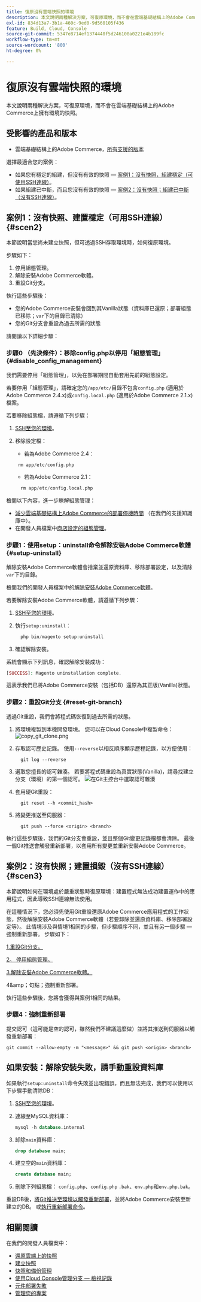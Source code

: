 ```yaml
---
title: 復原沒有雲端快照的環境
description: 本文說明兩種解決方案，可復原環境，而不會在雲端基礎結構上的Adobe Commerce上擁有環境的快照。
exl-id: 834d13a7-3b1a-460c-9ed0-9d560105f436
feature: Build, Cloud, Console
source-git-commit: 5347e8714ef1374440f5d246100a0221e4b189fc
workflow-type: tm+mt
source-wordcount: '800'
ht-degree: 0%

---
```


# 復原沒有雲端快照的環境

本文說明兩種解決方案，可復原環境，而不會在雲端基礎結構上的Adobe Commerce上擁有環境的快照。

## 受影響的產品和版本

* 雲端基礎結構上的Adobe Commerce，[所有支援的版本](https://magento.com/sites/default/files/magento-software-lifecycle-policy.pdf)

選擇最適合您的案例：

* 如果您有穩定的組建，但沒有有效的快照 — [案例1：沒有快照，組建穩定（可使用SSH連線）](#scen2)。
* 如果組建已中斷，而且您沒有有效的快照 — [案例2：沒有快照；組建已中斷（沒有SSH連線）](#scen3)。

## 案例1：沒有快照、建置穩定（可用SSH連線） {#scen2}

本節說明當您尚未建立快照，但可透過SSH存取環境時，如何復原環境。

步驟如下：

1. 停用組態管理。
1. 解除安裝Adobe Commerce軟體。
1. 重設Git分支。

執行這些步驟後：

* 您的Adobe Commerce安裝會回到其Vanilla狀態（資料庫已還原；部署組態已移除；`var`下的目錄已清除）
* 您的Git分支會重設為過去所需的狀態

請閱讀以下詳細步驟：

### 步驟0 （先決條件）：移除config.php以停用「組態管理」 {#disable_config_management}

我們需要停用「組態管理」，以免在部署期間自動套用先前的組態設定。

若要停用「組態管理」，請確定您的`/app/etc/`目錄不包含`config.php` (適用於Adobe Commerce 2.4.x)或`config.local.php` (適用於Adobe Commerce 2.1.x)檔案。

若要移除組態檔，請遵循下列步驟：

1. [SSH至您的環境](https://experienceleague.adobe.com/docs/commerce-cloud-service/user-guide/develop/secure-connections.html?lang=zh-Hant)。
1. 移除設定檔：
   * 若為Adobe Commerce 2.4：

   ```php
    rm app/etc/config.php
   ```

   * 若為Adobe Commerce 2.1：

   ```php
     rm app/etc/config.local.php
   ```

檢閱以下內容，進一步瞭解組態管理：

* [減少雲端基礎結構上Adobe Commerce的部署停機時間](/help/how-to/general/magento-cloud-reduce-deployment-downtime-with-configuration-management.md) （在我們的支援知識庫中）。
* 在開發人員檔案中[商店設定的組態管理](https://experienceleague.adobe.com/docs/commerce-cloud-service/user-guide/configure-store/store-settings.html?lang=zh-Hant)。

### 步驟1：使用setup：uninstall命令解除安裝Adobe Commerce軟體 {#setup-uninstall}


解除安裝Adobe Commerce軟體會捨棄並還原資料庫、移除部署設定，以及清除`var`下的目錄。

檢閱我們的開發人員檔案中的[解除安裝Adobe Commerce軟體](https://experienceleague.adobe.com/docs/commerce-operations/installation-guide/tutorials/uninstall.html?lang=zh-Hant)。

若要解除安裝Adobe Commerce軟體，請遵循下列步驟：

1. [SSH至您的環境](https://experienceleague.adobe.com/docs/commerce-cloud-service/user-guide/develop/secure-connections.html?lang=zh-Hant)。
1. 執行`setup:uninstall`：

   ```php
     php bin/magento setup:uninstall
   ```

1. 確認解除安裝。

系統會顯示下列訊息，確認解除安裝成功：

```php
[SUCCESS]: Magento uninstallation complete.
```

這表示我們已將Adobe Commerce安裝（包括DB）還原為其正版(Vanilla)狀態。

### 步驟2：重設Git分支 {#reset-git-branch}

透過Git重設，我們會將程式碼恢復到過去所需的狀態。

1. 將環境複製到本機開發環境。 您可以在Cloud Console中複製命令：    ![copy_git_clone.png](assets/copy_git_clone.png)
1. 存取認可歷史記錄。 使用`--reverse`以相反順序顯示歷程記錄，以方便使用：

   ```git
     git log --reverse
   ```

1. 選取您擅長的認可雜湊。 若要將程式碼重設為真實狀態(Vanilla)，請尋找建立分支（環境）的第一個認可。    ![在Git主控台中選取認可雜湊](assets/select_commit_hash.png)
1. 套用硬Git重設：

   ```git
     git reset --h <commit_hash>
   ```

1. 將變更推送至伺服器：

   ```git
     git push --force <origin> <branch>
   ```

執行這些步驟後，我們的Git分支會重設，並且整個Git變更記錄檔都會清除。 最後一個Git推送會觸發重新部署，以套用所有變更並重新安裝Adobe Commerce。

## 案例2：沒有快照；建置損毀（沒有SSH連線） {#scen3}

本節說明如何在環境處於嚴重狀態時復原環境：建置程式無法成功建置運作中的應用程式，因此導致SSH連線無法使用。

在這種情況下，您必須先使用Git重設還原Adobe Commerce應用程式的工作狀態，然後解除安裝Adobe Commerce軟體（若要卸除並還原資料庫、移除部署設定等）。 此情境涉及與情境1相同的步驟，但步驟順序不同，並且有另一個步驟 — 強制重新部署。 步驟如下：

[1.重設Git分支。](/help/how-to/general/reset-environment-on-cloud.md#reset-git-branch)

[2。 停用組態管理。](/help/how-to/general/reset-environment-on-cloud.md#disable_config_management)

[3.解除安裝Adobe Commerce軟體。](/help/how-to/general/reset-environment-on-cloud.md#setup-uninstall)

4&amp;amp；句點；強制重新部署。

執行這些步驟後，您將會獲得與案例1相同的結果。

### 步驟4：強制重新部署

提交認可（這可能是空的認可，雖然我們不建議這麼做）並將其推送到伺服器以觸發重新部署：

```git
git commit --allow-empty -m "<message>" && git push <origin> <branch>
```

## 如果安裝：解除安裝失敗，請手動重設資料庫

如果執行`setup:uninstall`命令失敗並出現錯誤，而且無法完成，我們可以使用以下步驟手動清除DB：

1. [SSH至您的環境](https://experienceleague.adobe.com/docs/commerce-cloud-service/user-guide/develop/secure-connections.html?lang=zh-Hant)。
1. 連線至MySQL資料庫：

   ```sql
   mysql -h database.internal
   ```

1. 卸除`main`資料庫：

   ```sql
   drop database main;
   ```

1. 建立空的`main`資料庫：

   ```sql
   create database main;
   ```

1. 刪除下列組態檔： `config.php`、`config.php` `.bak`、`env.php`和`env.php.bak`。

重設DB後，[將Git推送至環境以觸發重新部署](https://experienceleague.adobe.com/docs/commerce-cloud-service/user-guide/dev-tools/cloud-cli.html?lang=zh-Hant#git-commands)，並將Adobe Commerce安裝至新建立的DB。 或[執行重新部署命令](https://experienceleague.adobe.com/docs/commerce-cloud-service/user-guide/dev-tools/cloud-cli.html?lang=zh-Hant#environment-commands)。

## 相關閱讀

在我們的開發人員檔案中：

* [還原雲端上的快照](https://experienceleague.adobe.com/zh-hant/docs/commerce-cloud-service/user-guide/develop/storage/snapshots#restore-a-manual-backup)
* [建立快照](https://experienceleague.adobe.com/zh-hant/docs/commerce-cloud-service/user-guide/develop/storage/snapshots#create-a-manual-backup)
* [快照和備份管理](https://experienceleague.adobe.com/zh-hant/docs/commerce-cloud-service/user-guide/develop/storage/snapshots)
* [使用Cloud Console管理分支 — 檢視記錄](https://experienceleague.adobe.com/docs/commerce-cloud-service/user-guide/project/console-branches.html?lang=zh-Hant#view-logs)
* [元件部署失敗](https://experienceleague.adobe.com/docs/commerce-cloud-service/user-guide/develop/deploy/recover-failed-deployment.html?lang=zh-Hant)
* [管理您的專案](https://experienceleague.adobe.com/docs/commerce-cloud-service/user-guide/project/overview.html?lang=zh-Hant#configure-the-project)
